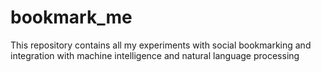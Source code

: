 bookmark_me
===========

This repository contains all my experiments with social bookmarking and integration with machine intelligence and natural language processing
